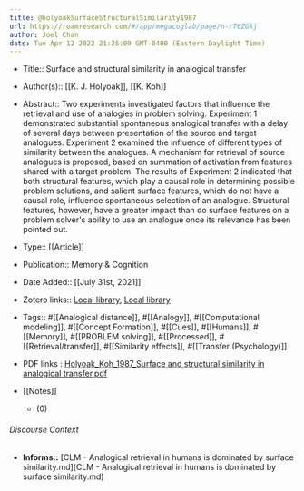 ```yaml
---
title: @holyoakSurfaceStructuralSimilarity1987
url: https://roamresearch.com/#/app/megacoglab/page/n-rT6ZGkj
author: Joel Chan
date: Tue Apr 12 2022 21:25:09 GMT-0400 (Eastern Daylight Time)
---
```


- Title:: Surface and structural similarity in analogical transfer
- Author(s):: [[K. J. Holyoak]], [[K. Koh]]
- Abstract:: Two experiments investigated factors that influence the retrieval and use of analogies in problem solving. Experiment 1 demonstrated substantial spontaneous analogical transfer with a delay of several days between presentation of the source and target analogues. Experiment 2 examined the influence of different types of similarity between the analogues. A mechanism for retrieval of source analogues is proposed, based on summation of activation from features shared with a target problem. The results of Experiment 2 indicated that both structural features, which play a causal role in determining possible problem solutions, and salient surface features, which do not have a causal role, influence spontaneous selection of an analogue. Structural features, however, have a greater impact than do surface features on a problem solver's ability to use an analogue once its relevance has been pointed out.
- Type:: [[Article]]
- Publication:: Memory & Cognition
- Date Added:: [[July 31st, 2021]]
- Zotero links:: [Local library](zotero://select/groups/2451508/items/J2V59UZG), [Local library](https://www.zotero.org/groups/2451508/items/J2V59UZG)
- Tags:: #[[Analogical distance]], #[[Analogy]], #[[Computational modeling]], #[[Concept Formation]], #[[Cues]], #[[Humans]], #[[Memory]], #[[PROBLEM solving]], #[[Processed]], #[[Retrieval/transfer]], #[[Similarity effects]], #[[Transfer (Psychology)]]
- PDF links : [Holyoak_Koh_1987_Surface and structural similarity in analogical transfer.pdf](zotero://open-pdf/groups/2451508/items/BAXTJN3N)
- [[Notes]]

    - (0)

###### Discourse Context

- **Informs::** [CLM - Analogical retrieval in humans is dominated by surface similarity.md](CLM - Analogical retrieval in humans is dominated by surface similarity.md)
